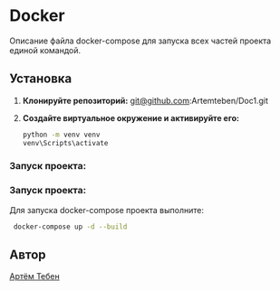# Docker

Описание файла docker-compose
для запуска всех частей проекта единой командой.

## Установка

1. **Клонируйте репозиторий:**
   git@github.com:Artemteben/Doc1.git

2. **Создайте виртуальное окружение и активируйте его:**
    ```sh
    python -m venv venv
    venv\Scripts\activate
    ```

### Запуск проекта:

### Запуск проекта:

Для запуска docker-compose проекта выполните:

```sh
 docker-compose up -d --build    
```

## Автор

[Aртём Тебен](https://github.com/Artemteben)

